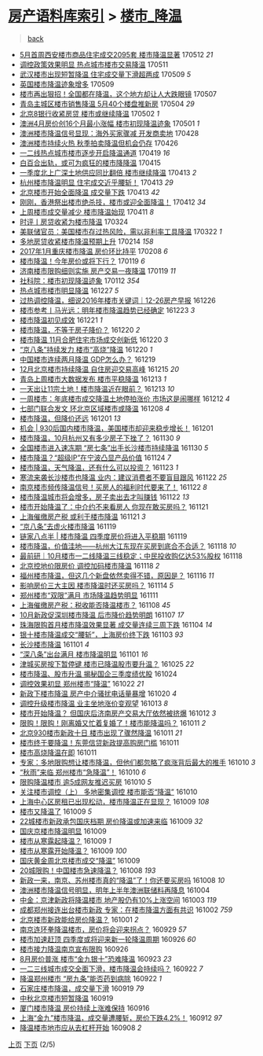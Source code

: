 [房产语料库索引](../../README.md)  > [楼市_降温](楼市_降温.md)
====
> [back](../README.md)

- [5月首周西安楼市商品住宅成交2095套 楼市降温显著](http://jkwz.applinzi.com/ittc/6966708155735098372.html#5%E6%9C%88%E9%A6%96%E5%91%A8%E8%A5%BF%E5%AE%89%E6%A5%BC%E5%B8%82%E5%95%86%E5%93%81%E4%BD%8F%E5%AE%85%E6%88%90%E4%BA%A42095%E5%A5%97+%E6%A5%BC%E5%B8%82%E9%99%8D%E6%B8%A9%E6%98%BE%E8%91%97) 170512 *21* 
- [调控政策效果明显 热点城市楼市交易降温](http://jkwz.applinzi.com/ittc/6966409982755996677.html#%E8%B0%83%E6%8E%A7%E6%94%BF%E7%AD%96%E6%95%88%E6%9E%9C%E6%98%8E%E6%98%BE+%E7%83%AD%E7%82%B9%E5%9F%8E%E5%B8%82%E6%A5%BC%E5%B8%82%E4%BA%A4%E6%98%93%E9%99%8D%E6%B8%A9) 170511  
- [武汉楼市出现短暂降温 住宅成交量下滑超两成](http://jkwz.applinzi.com/ittc/6965582103969268741.html#%E6%AD%A6%E6%B1%89%E6%A5%BC%E5%B8%82%E5%87%BA%E7%8E%B0%E7%9F%AD%E6%9A%82%E9%99%8D%E6%B8%A9+%E4%BD%8F%E5%AE%85%E6%88%90%E4%BA%A4%E9%87%8F%E4%B8%8B%E6%BB%91%E8%B6%85%E4%B8%A4%E6%88%90) 170509 *5* 
- [英国楼市降温迹象增多](http://jkwz.applinzi.com/ittc/6965579224982225925.html#%E8%8B%B1%E5%9B%BD%E6%A5%BC%E5%B8%82%E9%99%8D%E6%B8%A9%E8%BF%B9%E8%B1%A1%E5%A2%9E%E5%A4%9A) 170509  
- [楼市再出狠招！全国都在降温，这个地方却让人大跌眼镜](http://jkwz.applinzi.com/ittc/6964904346528515077.html#%E6%A5%BC%E5%B8%82%E5%86%8D%E5%87%BA%E7%8B%A0%E6%8B%9B%EF%BC%81%E5%85%A8%E5%9B%BD%E9%83%BD%E5%9C%A8%E9%99%8D%E6%B8%A9%EF%BC%8C%E8%BF%99%E4%B8%AA%E5%9C%B0%E6%96%B9%E5%8D%B4%E8%AE%A9%E4%BA%BA%E5%A4%A7%E8%B7%8C%E7%9C%BC%E9%95%9C) 170507  
- [青岛主城区楼市销售降温 5月40个楼盘推新房](http://jkwz.applinzi.com/ittc/6963803243284005893.html#%E9%9D%92%E5%B2%9B%E4%B8%BB%E5%9F%8E%E5%8C%BA%E6%A5%BC%E5%B8%82%E9%94%80%E5%94%AE%E9%99%8D%E6%B8%A9+5%E6%9C%8840%E4%B8%AA%E6%A5%BC%E7%9B%98%E6%8E%A8%E6%96%B0%E6%88%BF) 170504 *29* 
- [北京8银行收紧房贷 楼市或继续降温](http://jkwz.applinzi.com/ittc/6962863032580441093.html#%E5%8C%97%E4%BA%AC8%E9%93%B6%E8%A1%8C%E6%94%B6%E7%B4%A7%E6%88%BF%E8%B4%B7+%E6%A5%BC%E5%B8%82%E6%88%96%E7%BB%A7%E7%BB%AD%E9%99%8D%E6%B8%A9) 170502 *1* 
- [澳洲4月房价创16个月最小涨幅 楼市初现降温迹象](http://jkwz.applinzi.com/ittc/6962634960421782533.html#%E6%BE%B3%E6%B4%B24%E6%9C%88%E6%88%BF%E4%BB%B7%E5%88%9B16%E4%B8%AA%E6%9C%88%E6%9C%80%E5%B0%8F%E6%B6%A8%E5%B9%85+%E6%A5%BC%E5%B8%82%E5%88%9D%E7%8E%B0%E9%99%8D%E6%B8%A9%E8%BF%B9%E8%B1%A1) 170501 *1* 
- [澳洲楼市降温信号显现：海外买家骤减 开发商卖地](http://jkwz.applinzi.com/ittc/6961616421346870276.html#%E6%BE%B3%E6%B4%B2%E6%A5%BC%E5%B8%82%E9%99%8D%E6%B8%A9%E4%BF%A1%E5%8F%B7%E6%98%BE%E7%8E%B0%EF%BC%9A%E6%B5%B7%E5%A4%96%E4%B9%B0%E5%AE%B6%E9%AA%A4%E5%87%8F+%E5%BC%80%E5%8F%91%E5%95%86%E5%8D%96%E5%9C%B0) 170428  
- [澳洲楼市持续火热 秋季拍卖降温但机会仍存](http://jkwz.applinzi.com/ittc/6960778533105304580.html#%E6%BE%B3%E6%B4%B2%E6%A5%BC%E5%B8%82%E6%8C%81%E7%BB%AD%E7%81%AB%E7%83%AD+%E7%A7%8B%E5%AD%A3%E6%8B%8D%E5%8D%96%E9%99%8D%E6%B8%A9%E4%BD%86%E6%9C%BA%E4%BC%9A%E4%BB%8D%E5%AD%98) 170426  
- [一二线热点城市楼市逐步开启降温通道](http://jkwz.applinzi.com/ittc/6958072590097712133.html#%E4%B8%80%E4%BA%8C%E7%BA%BF%E7%83%AD%E7%82%B9%E5%9F%8E%E5%B8%82%E6%A5%BC%E5%B8%82%E9%80%90%E6%AD%A5%E5%BC%80%E5%90%AF%E9%99%8D%E6%B8%A9%E9%80%9A%E9%81%93) 170419 *16* 
- [白百合出轨，或可为疯狂的楼市降降温](http://jkwz.applinzi.com/ittc/6956699419767473157.html#%E7%99%BD%E7%99%BE%E5%90%88%E5%87%BA%E8%BD%A8%EF%BC%8C%E6%88%96%E5%8F%AF%E4%B8%BA%E7%96%AF%E7%8B%82%E7%9A%84%E6%A5%BC%E5%B8%82%E9%99%8D%E9%99%8D%E6%B8%A9) 170415  
- [一季度北上广深土地供应同比翻倍 楼市继续降温](http://jkwz.applinzi.com/ittc/6956013336490689540.html#%E4%B8%80%E5%AD%A3%E5%BA%A6%E5%8C%97%E4%B8%8A%E5%B9%BF%E6%B7%B1%E5%9C%9F%E5%9C%B0%E4%BE%9B%E5%BA%94%E5%90%8C%E6%AF%94%E7%BF%BB%E5%80%8D+%E6%A5%BC%E5%B8%82%E7%BB%A7%E7%BB%AD%E9%99%8D%E6%B8%A9) 170413 *2* 
- [杭州楼市降温明显 住宅成交近乎腰斩！](http://jkwz.applinzi.com/ittc/6955961027370943493.html#%E6%9D%AD%E5%B7%9E%E6%A5%BC%E5%B8%82%E9%99%8D%E6%B8%A9%E6%98%8E%E6%98%BE+%E4%BD%8F%E5%AE%85%E6%88%90%E4%BA%A4%E8%BF%91%E4%B9%8E%E8%85%B0%E6%96%A9%EF%BC%81) 170413 *29* 
- [北京楼市开始全面降温 成交量下跌](http://jkwz.applinzi.com/ittc/6955817621164393477.html#%E5%8C%97%E4%BA%AC%E6%A5%BC%E5%B8%82%E5%BC%80%E5%A7%8B%E5%85%A8%E9%9D%A2%E9%99%8D%E6%B8%A9+%E6%88%90%E4%BA%A4%E9%87%8F%E4%B8%8B%E8%B7%8C) 170413 *42* 
- [刚刚，香港祭出楼市绝杀技，楼市或迎全面降温！](http://jkwz.applinzi.com/ittc/6955626850893169669.html#%E5%88%9A%E5%88%9A%EF%BC%8C%E9%A6%99%E6%B8%AF%E7%A5%AD%E5%87%BA%E6%A5%BC%E5%B8%82%E7%BB%9D%E6%9D%80%E6%8A%80%EF%BC%8C%E6%A5%BC%E5%B8%82%E6%88%96%E8%BF%8E%E5%85%A8%E9%9D%A2%E9%99%8D%E6%B8%A9%EF%BC%81) 170412 *34* 
- [上周楼市成交量减少 楼市降温始现](http://jkwz.applinzi.com/ittc/6955214721929184260.html#%E4%B8%8A%E5%91%A8%E6%A5%BC%E5%B8%82%E6%88%90%E4%BA%A4%E9%87%8F%E5%87%8F%E5%B0%91+%E6%A5%BC%E5%B8%82%E9%99%8D%E6%B8%A9%E5%A7%8B%E7%8E%B0) 170411 *8* 
- [时评丨房贷收紧为楼市降温](http://jkwz.applinzi.com/ittc/6948590342352929796.html#%E6%97%B6%E8%AF%84%E4%B8%A8%E6%88%BF%E8%B4%B7%E6%94%B6%E7%B4%A7%E4%B8%BA%E6%A5%BC%E5%B8%82%E9%99%8D%E6%B8%A9) 170324  
- [美联储官员：美国楼市存过热风险，需以非利率工具降温](http://jkwz.applinzi.com/ittc/6947794800387556357.html#%E7%BE%8E%E8%81%94%E5%82%A8%E5%AE%98%E5%91%98%EF%BC%9A%E7%BE%8E%E5%9B%BD%E6%A5%BC%E5%B8%82%E5%AD%98%E8%BF%87%E7%83%AD%E9%A3%8E%E9%99%A9%EF%BC%8C%E9%9C%80%E4%BB%A5%E9%9D%9E%E5%88%A9%E7%8E%87%E5%B7%A5%E5%85%B7%E9%99%8D%E6%B8%A9) 170322 *1* 
- [多地房贷收紧楼市降温预期上升](http://jkwz.applinzi.com/ittc/6934305006038811652.html#%E5%A4%9A%E5%9C%B0%E6%88%BF%E8%B4%B7%E6%94%B6%E7%B4%A7%E6%A5%BC%E5%B8%82%E9%99%8D%E6%B8%A9%E9%A2%84%E6%9C%9F%E4%B8%8A%E5%8D%87) 170214 *158* 
- [2017年1月重庆楼市降温 房价环比持平](http://jkwz.applinzi.com/ittc/6932299932454355972.html#2017%E5%B9%B41%E6%9C%88%E9%87%8D%E5%BA%86%E6%A5%BC%E5%B8%82%E9%99%8D%E6%B8%A9+%E6%88%BF%E4%BB%B7%E7%8E%AF%E6%AF%94%E6%8C%81%E5%B9%B3) 170208 *6* 
- [楼市降温！今年房价或将下行？](http://jkwz.applinzi.com/ittc/6924949428275512324.html#%E6%A5%BC%E5%B8%82%E9%99%8D%E6%B8%A9%EF%BC%81%E4%BB%8A%E5%B9%B4%E6%88%BF%E4%BB%B7%E6%88%96%E5%B0%86%E4%B8%8B%E8%A1%8C%EF%BC%9F) 170119 *6* 
- [济南楼市限购细则实施 房产交易一夜降温](http://jkwz.applinzi.com/ittc/6924776903469958149.html#%E6%B5%8E%E5%8D%97%E6%A5%BC%E5%B8%82%E9%99%90%E8%B4%AD%E7%BB%86%E5%88%99%E5%AE%9E%E6%96%BD+%E6%88%BF%E4%BA%A7%E4%BA%A4%E6%98%93%E4%B8%80%E5%A4%9C%E9%99%8D%E6%B8%A9) 170119 *11* 
- [社科院：楼市初现降温迹象](http://jkwz.applinzi.com/ittc/6921909176342414341.html#%E7%A4%BE%E7%A7%91%E9%99%A2%EF%BC%9A%E6%A5%BC%E5%B8%82%E5%88%9D%E7%8E%B0%E9%99%8D%E6%B8%A9%E8%BF%B9%E8%B1%A1) 170112 *354* 
- [热点城市楼市明显降温](http://jkwz.applinzi.com/ittc/6916172618746299397.html#%E7%83%AD%E7%82%B9%E5%9F%8E%E5%B8%82%E6%A5%BC%E5%B8%82%E6%98%8E%E6%98%BE%E9%99%8D%E6%B8%A9) 161227 *5* 
- [过热调控降温，细说2016年楼市关键词｜12-26房产早报](http://jkwz.applinzi.com/ittc/6915881235598803973.html#%E8%BF%87%E7%83%AD%E8%B0%83%E6%8E%A7%E9%99%8D%E6%B8%A9%EF%BC%8C%E7%BB%86%E8%AF%B42016%E5%B9%B4%E6%A5%BC%E5%B8%82%E5%85%B3%E9%94%AE%E8%AF%8D%EF%BD%9C12-26%E6%88%BF%E4%BA%A7%E6%97%A9%E6%8A%A5) 161226  
- [楼市参考丨马光远：明年楼市降温趋势已经确定](http://jkwz.applinzi.com/ittc/6914779511987373060.html#%E6%A5%BC%E5%B8%82%E5%8F%82%E8%80%83%E4%B8%A8%E9%A9%AC%E5%85%89%E8%BF%9C%EF%BC%9A%E6%98%8E%E5%B9%B4%E6%A5%BC%E5%B8%82%E9%99%8D%E6%B8%A9%E8%B6%8B%E5%8A%BF%E5%B7%B2%E7%BB%8F%E7%A1%AE%E5%AE%9A) 161223 *3* 
- [楼市降温初见成效](http://jkwz.applinzi.com/ittc/6914095731966477316.html#%E6%A5%BC%E5%B8%82%E9%99%8D%E6%B8%A9%E5%88%9D%E8%A7%81%E6%88%90%E6%95%88) 161221 *1* 
- [楼市降温，不等于房子降价？](http://jkwz.applinzi.com/ittc/6913824967774176261.html#%E6%A5%BC%E5%B8%82%E9%99%8D%E6%B8%A9%EF%BC%8C%E4%B8%8D%E7%AD%89%E4%BA%8E%E6%88%BF%E5%AD%90%E9%99%8D%E4%BB%B7%EF%BC%9F) 161220 *2* 
- [楼市降温 11月合肥住宅市场成交创新低](http://jkwz.applinzi.com/ittc/6913652443107034117.html#%E6%A5%BC%E5%B8%82%E9%99%8D%E6%B8%A9+11%E6%9C%88%E5%90%88%E8%82%A5%E4%BD%8F%E5%AE%85%E5%B8%82%E5%9C%BA%E6%88%90%E4%BA%A4%E5%88%9B%E6%96%B0%E4%BD%8E) 161220 *3* 
- [“京八条”持续发力 楼市“高烧”降温](http://jkwz.applinzi.com/ittc/6913627858621957124.html#%E2%80%9C%E4%BA%AC%E5%85%AB%E6%9D%A1%E2%80%9D%E6%8C%81%E7%BB%AD%E5%8F%91%E5%8A%9B+%E6%A5%BC%E5%B8%82%E2%80%9C%E9%AB%98%E7%83%A7%E2%80%9D%E9%99%8D%E6%B8%A9) 161220 *1* 
- [中国楼市连续两月降温 GDP怎么办？](http://jkwz.applinzi.com/ittc/6913380148144768004.html#%E4%B8%AD%E5%9B%BD%E6%A5%BC%E5%B8%82%E8%BF%9E%E7%BB%AD%E4%B8%A4%E6%9C%88%E9%99%8D%E6%B8%A9+GDP%E6%80%8E%E4%B9%88%E5%8A%9E%EF%BC%9F) 161219  
- [12月北京楼市持续降温 自住房迎交易高峰](http://jkwz.applinzi.com/ittc/6911772412449653765.html#12%E6%9C%88%E5%8C%97%E4%BA%AC%E6%A5%BC%E5%B8%82%E6%8C%81%E7%BB%AD%E9%99%8D%E6%B8%A9+%E8%87%AA%E4%BD%8F%E6%88%BF%E8%BF%8E%E4%BA%A4%E6%98%93%E9%AB%98%E5%B3%B0) 161215 *20* 
- [青岛上周楼市大数据发布 楼市平稳降温](http://jkwz.applinzi.com/ittc/6911185199403893764.html#%E9%9D%92%E5%B2%9B%E4%B8%8A%E5%91%A8%E6%A5%BC%E5%B8%82%E5%A4%A7%E6%95%B0%E6%8D%AE%E5%8F%91%E5%B8%83+%E6%A5%BC%E5%B8%82%E5%B9%B3%E7%A8%B3%E9%99%8D%E6%B8%A9) 161213 *1* 
- [一天出让11宗土地！楼市降温近在眼前？](http://jkwz.applinzi.com/ittc/6911067126625731588.html#%E4%B8%80%E5%A4%A9%E5%87%BA%E8%AE%A911%E5%AE%97%E5%9C%9F%E5%9C%B0%EF%BC%81%E6%A5%BC%E5%B8%82%E9%99%8D%E6%B8%A9%E8%BF%91%E5%9C%A8%E7%9C%BC%E5%89%8D%EF%BC%9F) 161213 *10* 
- [一周楼市：年底楼市成交降温土地停拍涨价 市场这是闹哪样](http://jkwz.applinzi.com/ittc/6910796382536729604.html#%E4%B8%80%E5%91%A8%E6%A5%BC%E5%B8%82%EF%BC%9A%E5%B9%B4%E5%BA%95%E6%A5%BC%E5%B8%82%E6%88%90%E4%BA%A4%E9%99%8D%E6%B8%A9%E5%9C%9F%E5%9C%B0%E5%81%9C%E6%8B%8D%E6%B6%A8%E4%BB%B7+%E5%B8%82%E5%9C%BA%E8%BF%99%E6%98%AF%E9%97%B9%E5%93%AA%E6%A0%B7) 161212 *4* 
- [七部门联合发文 环北京区域楼市或降温](http://jkwz.applinzi.com/ittc/6909315145955574789.html#%E4%B8%83%E9%83%A8%E9%97%A8%E8%81%94%E5%90%88%E5%8F%91%E6%96%87+%E7%8E%AF%E5%8C%97%E4%BA%AC%E5%8C%BA%E5%9F%9F%E6%A5%BC%E5%B8%82%E6%88%96%E9%99%8D%E6%B8%A9) 161208 *4* 
- [楼市降温，但降价还远](http://jkwz.applinzi.com/ittc/6906761696042812420.html#%E6%A5%BC%E5%B8%82%E9%99%8D%E6%B8%A9%EF%BC%8C%E4%BD%86%E9%99%8D%E4%BB%B7%E8%BF%98%E8%BF%9C) 161201 *13* 
- [机会 | 930后国内楼市降温，美国楼市却迎来稳步增长！](http://jkwz.applinzi.com/ittc/6906719248507732996.html#%E6%9C%BA%E4%BC%9A+%7C+930%E5%90%8E%E5%9B%BD%E5%86%85%E6%A5%BC%E5%B8%82%E9%99%8D%E6%B8%A9%EF%BC%8C%E7%BE%8E%E5%9B%BD%E6%A5%BC%E5%B8%82%E5%8D%B4%E8%BF%8E%E6%9D%A5%E7%A8%B3%E6%AD%A5%E5%A2%9E%E9%95%BF%EF%BC%81) 161201  
- [楼市降温，10月杭州又有多少房子下挫了？](http://jkwz.applinzi.com/ittc/6906360715505304581.html#%E6%A5%BC%E5%B8%82%E9%99%8D%E6%B8%A9%EF%BC%8C10%E6%9C%88%E6%9D%AD%E5%B7%9E%E5%8F%88%E6%9C%89%E5%A4%9A%E5%B0%91%E6%88%BF%E5%AD%90%E4%B8%8B%E6%8C%AB%E4%BA%86%EF%BC%9F) 161130 *9* 
- [全国楼市进入速冻期 “房七条”出手长沙楼市持续降温](http://jkwz.applinzi.com/ittc/6906199960139072517.html#%E5%85%A8%E5%9B%BD%E6%A5%BC%E5%B8%82%E8%BF%9B%E5%85%A5%E9%80%9F%E5%86%BB%E6%9C%9F+%E2%80%9C%E6%88%BF%E4%B8%83%E6%9D%A1%E2%80%9D%E5%87%BA%E6%89%8B%E9%95%BF%E6%B2%99%E6%A5%BC%E5%B8%82%E6%8C%81%E7%BB%AD%E9%99%8D%E6%B8%A9) 161130 *5* 
- [楼市降温？“超级IP”在宁波凸显产品价值](http://jkwz.applinzi.com/ittc/6904084531551683589.html#%E6%A5%BC%E5%B8%82%E9%99%8D%E6%B8%A9%EF%BC%9F%E2%80%9C%E8%B6%85%E7%BA%A7IP%E2%80%9D%E5%9C%A8%E5%AE%81%E6%B3%A2%E5%87%B8%E6%98%BE%E4%BA%A7%E5%93%81%E4%BB%B7%E5%80%BC) 161124 *7* 
- [楼市降温，天气降温，还有什么可以投资？](http://jkwz.applinzi.com/ittc/6903726487869326340.html#%E6%A5%BC%E5%B8%82%E9%99%8D%E6%B8%A9%EF%BC%8C%E5%A4%A9%E6%B0%94%E9%99%8D%E6%B8%A9%EF%BC%8C%E8%BF%98%E6%9C%89%E4%BB%80%E4%B9%88%E5%8F%AF%E4%BB%A5%E6%8A%95%E8%B5%84%EF%BC%9F) 161123 *1* 
- [寒流来袭长沙楼市也降温 业内：建议消费者不要盲目跟风](http://jkwz.applinzi.com/ittc/6903264263157580805.html#%E5%AF%92%E6%B5%81%E6%9D%A5%E8%A2%AD%E9%95%BF%E6%B2%99%E6%A5%BC%E5%B8%82%E4%B9%9F%E9%99%8D%E6%B8%A9+%E4%B8%9A%E5%86%85%EF%BC%9A%E5%BB%BA%E8%AE%AE%E6%B6%88%E8%B4%B9%E8%80%85%E4%B8%8D%E8%A6%81%E7%9B%B2%E7%9B%AE%E8%B7%9F%E9%A3%8E) 161122 *25* 
- [南京楼市频传降温信号！买房人的福利时代要来了！](http://jkwz.applinzi.com/ittc/6903246871325049861.html#%E5%8D%97%E4%BA%AC%E6%A5%BC%E5%B8%82%E9%A2%91%E4%BC%A0%E9%99%8D%E6%B8%A9%E4%BF%A1%E5%8F%B7%EF%BC%81%E4%B9%B0%E6%88%BF%E4%BA%BA%E7%9A%84%E7%A6%8F%E5%88%A9%E6%97%B6%E4%BB%A3%E8%A6%81%E6%9D%A5%E4%BA%86%EF%BC%81) 161122 *8* 
- [楼市降温城市将会增多，房子卖出去才叫赚钱](http://jkwz.applinzi.com/ittc/6903077555082363908.html#%E6%A5%BC%E5%B8%82%E9%99%8D%E6%B8%A9%E5%9F%8E%E5%B8%82%E5%B0%86%E4%BC%9A%E5%A2%9E%E5%A4%9A%EF%BC%8C%E6%88%BF%E5%AD%90%E5%8D%96%E5%87%BA%E5%8E%BB%E6%89%8D%E5%8F%AB%E8%B5%9A%E9%92%B1) 161122 *13* 
- [楼市开始降温了：中介约不来看房人 你现在敢买房吗？](http://jkwz.applinzi.com/ittc/6903010753681818628.html#%E6%A5%BC%E5%B8%82%E5%BC%80%E5%A7%8B%E9%99%8D%E6%B8%A9%E4%BA%86%EF%BC%9A%E4%B8%AD%E4%BB%8B%E7%BA%A6%E4%B8%8D%E6%9D%A5%E7%9C%8B%E6%88%BF%E4%BA%BA+%E4%BD%A0%E7%8E%B0%E5%9C%A8%E6%95%A2%E4%B9%B0%E6%88%BF%E5%90%97%EF%BC%9F) 161121  
- [上海催缴房产税 或利于楼市降温](http://jkwz.applinzi.com/ittc/6902893416563622916.html#%E4%B8%8A%E6%B5%B7%E5%82%AC%E7%BC%B4%E6%88%BF%E4%BA%A7%E7%A8%8E+%E6%88%96%E5%88%A9%E4%BA%8E%E6%A5%BC%E5%B8%82%E9%99%8D%E6%B8%A9) 161121 *3* 
- [“京八条”去虚火楼市降温](http://jkwz.applinzi.com/ittc/6902156503879779332.html#%E2%80%9C%E4%BA%AC%E5%85%AB%E6%9D%A1%E2%80%9D%E5%8E%BB%E8%99%9A%E7%81%AB%E6%A5%BC%E5%B8%82%E9%99%8D%E6%B8%A9) 161119  
- [链家八点半 | 楼市降温 四季度房价将进入平稳期](http://jkwz.applinzi.com/ittc/6902148165251105797.html#%E9%93%BE%E5%AE%B6%E5%85%AB%E7%82%B9%E5%8D%8A+%7C+%E6%A5%BC%E5%B8%82%E9%99%8D%E6%B8%A9+%E5%9B%9B%E5%AD%A3%E5%BA%A6%E6%88%BF%E4%BB%B7%E5%B0%86%E8%BF%9B%E5%85%A5%E5%B9%B3%E7%A8%B3%E6%9C%9F) 161119  
- [楼市降温，价值洼地——杭州大江东现在买房到底合不合适？](http://jkwz.applinzi.com/ittc/6901911368222901253.html#%E6%A5%BC%E5%B8%82%E9%99%8D%E6%B8%A9%EF%BC%8C%E4%BB%B7%E5%80%BC%E6%B4%BC%E5%9C%B0%E2%80%94%E2%80%94%E6%9D%AD%E5%B7%9E%E5%A4%A7%E6%B1%9F%E4%B8%9C%E7%8E%B0%E5%9C%A8%E4%B9%B0%E6%88%BF%E5%88%B0%E5%BA%95%E5%90%88%E4%B8%8D%E5%90%88%E9%80%82%EF%BC%9F) 161118 *10* 
- [最前研｜10月楼市一二线降温三线稳定；中民投收购亿达53%股权](http://jkwz.applinzi.com/ittc/6901896146745558021.html#%E6%9C%80%E5%89%8D%E7%A0%94%EF%BD%9C10%E6%9C%88%E6%A5%BC%E5%B8%82%E4%B8%80%E4%BA%8C%E7%BA%BF%E9%99%8D%E6%B8%A9%E4%B8%89%E7%BA%BF%E7%A8%B3%E5%AE%9A%EF%BC%9B%E4%B8%AD%E6%B0%91%E6%8A%95%E6%94%B6%E8%B4%AD%E4%BA%BF%E8%BE%BE53%25%E8%82%A1%E6%9D%83) 161118  
- [北京控地价限房价 调控加码楼市降温](http://jkwz.applinzi.com/ittc/6901766479669625861.html#%E5%8C%97%E4%BA%AC%E6%8E%A7%E5%9C%B0%E4%BB%B7%E9%99%90%E6%88%BF%E4%BB%B7+%E8%B0%83%E6%8E%A7%E5%8A%A0%E7%A0%81%E6%A5%BC%E5%B8%82%E9%99%8D%E6%B8%A9) 161118 *2* 
- [福州楼市降温，但这几个新盘依然卖得不错，原因是？](http://jkwz.applinzi.com/ittc/6901202047239455749.html#%E7%A6%8F%E5%B7%9E%E6%A5%BC%E5%B8%82%E9%99%8D%E6%B8%A9%EF%BC%8C%E4%BD%86%E8%BF%99%E5%87%A0%E4%B8%AA%E6%96%B0%E7%9B%98%E4%BE%9D%E7%84%B6%E5%8D%96%E5%BE%97%E4%B8%8D%E9%94%99%EF%BC%8C%E5%8E%9F%E5%9B%A0%E6%98%AF%EF%BC%9F) 161116 *11* 
- [影响房价三大主因  楼市降温时还买房吗？](http://jkwz.applinzi.com/ittc/6900399274595976196.html#%E5%BD%B1%E5%93%8D%E6%88%BF%E4%BB%B7%E4%B8%89%E5%A4%A7%E4%B8%BB%E5%9B%A0++%E6%A5%BC%E5%B8%82%E9%99%8D%E6%B8%A9%E6%97%B6%E8%BF%98%E4%B9%B0%E6%88%BF%E5%90%97%EF%BC%9F) 161114 *5* 
- [郑州楼市“双限”满月 市场降温趋势明显](http://jkwz.applinzi.com/ittc/6899232642016232452.html#%E9%83%91%E5%B7%9E%E6%A5%BC%E5%B8%82%E2%80%9C%E5%8F%8C%E9%99%90%E2%80%9D%E6%BB%A1%E6%9C%88+%E5%B8%82%E5%9C%BA%E9%99%8D%E6%B8%A9%E8%B6%8B%E5%8A%BF%E6%98%8E%E6%98%BE) 161111  
- [上海催缴房产税：税收能否降温楼市？](http://jkwz.applinzi.com/ittc/6898148207590114308.html#%E4%B8%8A%E6%B5%B7%E5%82%AC%E7%BC%B4%E6%88%BF%E4%BA%A7%E7%A8%8E%EF%BC%9A%E7%A8%8E%E6%94%B6%E8%83%BD%E5%90%A6%E9%99%8D%E6%B8%A9%E6%A5%BC%E5%B8%82%EF%BC%9F) 161108 *45* 
- [10月新政促深圳楼市降温 后市降价趋势明朗](http://jkwz.applinzi.com/ittc/6897730754431157252.html#10%E6%9C%88%E6%96%B0%E6%94%BF%E4%BF%83%E6%B7%B1%E5%9C%B3%E6%A5%BC%E5%B8%82%E9%99%8D%E6%B8%A9+%E5%90%8E%E5%B8%82%E9%99%8D%E4%BB%B7%E8%B6%8B%E5%8A%BF%E6%98%8E%E6%9C%97) 161107 *17* 
- [珠海限购首月楼市降温效果显著 成交量连续三周下跌](http://jkwz.applinzi.com/ittc/6896651584653493253.html#%E7%8F%A0%E6%B5%B7%E9%99%90%E8%B4%AD%E9%A6%96%E6%9C%88%E6%A5%BC%E5%B8%82%E9%99%8D%E6%B8%A9%E6%95%88%E6%9E%9C%E6%98%BE%E8%91%97+%E6%88%90%E4%BA%A4%E9%87%8F%E8%BF%9E%E7%BB%AD%E4%B8%89%E5%91%A8%E4%B8%8B%E8%B7%8C) 161104 *14* 
- [银十楼市降温成交“腰斩”，上海房价终下跌](http://jkwz.applinzi.com/ittc/6896291385598018565.html#%E9%93%B6%E5%8D%81%E6%A5%BC%E5%B8%82%E9%99%8D%E6%B8%A9%E6%88%90%E4%BA%A4%E2%80%9C%E8%85%B0%E6%96%A9%E2%80%9D%EF%BC%8C%E4%B8%8A%E6%B5%B7%E6%88%BF%E4%BB%B7%E7%BB%88%E4%B8%8B%E8%B7%8C) 161103 *93* 
- [长沙楼市降温](http://jkwz.applinzi.com/ittc/6895419605249426436.html#%E9%95%BF%E6%B2%99%E6%A5%BC%E5%B8%82%E9%99%8D%E6%B8%A9) 161101 *4* 
- [“深八条”出台满月 楼市降温明显](http://jkwz.applinzi.com/ittc/6895417486219936772.html#%E2%80%9C%E6%B7%B1%E5%85%AB%E6%9D%A1%E2%80%9D%E5%87%BA%E5%8F%B0%E6%BB%A1%E6%9C%88+%E6%A5%BC%E5%B8%82%E9%99%8D%E6%B8%A9%E6%98%8E%E6%98%BE) 161101 *16* 
- [津城买房按下暂停键 楼市已降温股市要升温？](http://jkwz.applinzi.com/ittc/6892890371654157317.html#%E6%B4%A5%E5%9F%8E%E4%B9%B0%E6%88%BF%E6%8C%89%E4%B8%8B%E6%9A%82%E5%81%9C%E9%94%AE+%E6%A5%BC%E5%B8%82%E5%B7%B2%E9%99%8D%E6%B8%A9%E8%82%A1%E5%B8%82%E8%A6%81%E5%8D%87%E6%B8%A9%EF%BC%9F) 161025 *22* 
- [楼市降温、股市升温 揭秘国企三季度绩优股](http://jkwz.applinzi.com/ittc/6892638955308057605.html#%E6%A5%BC%E5%B8%82%E9%99%8D%E6%B8%A9%E3%80%81%E8%82%A1%E5%B8%82%E5%8D%87%E6%B8%A9+%E6%8F%AD%E7%A7%98%E5%9B%BD%E4%BC%81%E4%B8%89%E5%AD%A3%E5%BA%A6%E7%BB%A9%E4%BC%98%E8%82%A1) 161024  
- [调控效果初显 郑州楼市“降温”](http://jkwz.applinzi.com/ittc/6891823893450327044.html#%E8%B0%83%E6%8E%A7%E6%95%88%E6%9E%9C%E5%88%9D%E6%98%BE+%E9%83%91%E5%B7%9E%E6%A5%BC%E5%B8%82%E2%80%9C%E9%99%8D%E6%B8%A9%E2%80%9D) 161022 *21* 
- [新政下楼市降温 房产中介骚扰电话量暴增](http://jkwz.applinzi.com/ittc/6891061853756589061.html#%E6%96%B0%E6%94%BF%E4%B8%8B%E6%A5%BC%E5%B8%82%E9%99%8D%E6%B8%A9+%E6%88%BF%E4%BA%A7%E4%B8%AD%E4%BB%8B%E9%AA%9A%E6%89%B0%E7%94%B5%E8%AF%9D%E9%87%8F%E6%9A%B4%E5%A2%9E) 161020 *4* 
- [调控升级楼市降温 业主坐地涨价变观望](http://jkwz.applinzi.com/ittc/6888352350846059525.html#%E8%B0%83%E6%8E%A7%E5%8D%87%E7%BA%A7%E6%A5%BC%E5%B8%82%E9%99%8D%E6%B8%A9+%E4%B8%9A%E4%B8%BB%E5%9D%90%E5%9C%B0%E6%B6%A8%E4%BB%B7%E5%8F%98%E8%A7%82%E6%9C%9B) 161013 *8* 
- [楼市开始降温？ 但国庆后济南房产交易大厅依然被挤爆](http://jkwz.applinzi.com/ittc/6888037808798696452.html#%E6%A5%BC%E5%B8%82%E5%BC%80%E5%A7%8B%E9%99%8D%E6%B8%A9%EF%BC%9F+%E4%BD%86%E5%9B%BD%E5%BA%86%E5%90%8E%E6%B5%8E%E5%8D%97%E6%88%BF%E4%BA%A7%E4%BA%A4%E6%98%93%E5%A4%A7%E5%8E%85%E4%BE%9D%E7%84%B6%E8%A2%AB%E6%8C%A4%E7%88%86) 161012 *3* 
- [限购！限购！刚离婚又忙着复婚了！楼市能降温吗？](http://jkwz.applinzi.com/ittc/6887773651985761285.html#%E9%99%90%E8%B4%AD%EF%BC%81%E9%99%90%E8%B4%AD%EF%BC%81%E5%88%9A%E7%A6%BB%E5%A9%9A%E5%8F%88%E5%BF%99%E7%9D%80%E5%A4%8D%E5%A9%9A%E4%BA%86%EF%BC%81%E6%A5%BC%E5%B8%82%E8%83%BD%E9%99%8D%E6%B8%A9%E5%90%97%EF%BC%9F) 161011 *2* 
- [北京930楼市新政十日 楼市出现了骤然降温](http://jkwz.applinzi.com/ittc/6887688783578792964.html#%E5%8C%97%E4%BA%AC930%E6%A5%BC%E5%B8%82%E6%96%B0%E6%94%BF%E5%8D%81%E6%97%A5+%E6%A5%BC%E5%B8%82%E5%87%BA%E7%8E%B0%E4%BA%86%E9%AA%A4%E7%84%B6%E9%99%8D%E6%B8%A9) 161011 *21* 
- [楼市终于要降温！东莞信贷新政提高购房门槛](http://jkwz.applinzi.com/ittc/6887405374818223109.html#%E6%A5%BC%E5%B8%82%E7%BB%88%E4%BA%8E%E8%A6%81%E9%99%8D%E6%B8%A9%EF%BC%81%E4%B8%9C%E8%8E%9E%E4%BF%A1%E8%B4%B7%E6%96%B0%E6%94%BF%E6%8F%90%E9%AB%98%E8%B4%AD%E6%88%BF%E9%97%A8%E6%A7%9B) 161011  
- [楼市高烧降温在即](http://jkwz.applinzi.com/ittc/6887641271044146180.html#%E6%A5%BC%E5%B8%82%E9%AB%98%E7%83%A7%E9%99%8D%E6%B8%A9%E5%9C%A8%E5%8D%B3) 161011  
- [专家：多地限购想让楼市降温，但他们都忽略了疯涨背后最大的推手](http://jkwz.applinzi.com/ittc/6887432563236275204.html#%E4%B8%93%E5%AE%B6%EF%BC%9A%E5%A4%9A%E5%9C%B0%E9%99%90%E8%B4%AD%E6%83%B3%E8%AE%A9%E6%A5%BC%E5%B8%82%E9%99%8D%E6%B8%A9%EF%BC%8C%E4%BD%86%E4%BB%96%E4%BB%AC%E9%83%BD%E5%BF%BD%E7%95%A5%E4%BA%86%E7%96%AF%E6%B6%A8%E8%83%8C%E5%90%8E%E6%9C%80%E5%A4%A7%E7%9A%84%E6%8E%A8%E6%89%8B) 161010 *3* 
- [“秋雨”来临 郑州楼市“急降温”！](http://jkwz.applinzi.com/ittc/6887428664995611653.html#%E2%80%9C%E7%A7%8B%E9%9B%A8%E2%80%9D%E6%9D%A5%E4%B8%B4+%E9%83%91%E5%B7%9E%E6%A5%BC%E5%B8%82%E2%80%9C%E6%80%A5%E9%99%8D%E6%B8%A9%E2%80%9D%EF%BC%81) 161010 *6* 
- [限购降温楼市 逾5成网友推迟买房](http://jkwz.applinzi.com/ittc/6887373446605964292.html#%E9%99%90%E8%B4%AD%E9%99%8D%E6%B8%A9%E6%A5%BC%E5%B8%82+%E9%80%BE5%E6%88%90%E7%BD%91%E5%8F%8B%E6%8E%A8%E8%BF%9F%E4%B9%B0%E6%88%BF) 161010 *5* 
- [关注楼市调控（上） 多地密集调控 楼市能否“降温”](http://jkwz.applinzi.com/ittc/6887277251262940165.html#%E5%85%B3%E6%B3%A8%E6%A5%BC%E5%B8%82%E8%B0%83%E6%8E%A7%EF%BC%88%E4%B8%8A%EF%BC%89+%E5%A4%9A%E5%9C%B0%E5%AF%86%E9%9B%86%E8%B0%83%E6%8E%A7+%E6%A5%BC%E5%B8%82%E8%83%BD%E5%90%A6%E2%80%9C%E9%99%8D%E6%B8%A9%E2%80%9D) 161010  
- [上海中心区房租已出现松动，楼市降温正在显现？](http://jkwz.applinzi.com/ittc/6887121931987321860.html#%E4%B8%8A%E6%B5%B7%E4%B8%AD%E5%BF%83%E5%8C%BA%E6%88%BF%E7%A7%9F%E5%B7%B2%E5%87%BA%E7%8E%B0%E6%9D%BE%E5%8A%A8%EF%BC%8C%E6%A5%BC%E5%B8%82%E9%99%8D%E6%B8%A9%E6%AD%A3%E5%9C%A8%E6%98%BE%E7%8E%B0%EF%BC%9F) 161009 *108* 
- [楼市又降温了](http://jkwz.applinzi.com/ittc/6887085443253797892.html#%E6%A5%BC%E5%B8%82%E5%8F%88%E9%99%8D%E6%B8%A9%E4%BA%86) 161009 *5* 
- [22城楼市新政承包国庆档期 房价降温或加速来临](http://jkwz.applinzi.com/ittc/6887082321118757893.html#22%E5%9F%8E%E6%A5%BC%E5%B8%82%E6%96%B0%E6%94%BF%E6%89%BF%E5%8C%85%E5%9B%BD%E5%BA%86%E6%A1%A3%E6%9C%9F+%E6%88%BF%E4%BB%B7%E9%99%8D%E6%B8%A9%E6%88%96%E5%8A%A0%E9%80%9F%E6%9D%A5%E4%B8%B4) 161009 *32* 
- [国庆京楼市降温明显](http://jkwz.applinzi.com/ittc/6886949035780342788.html#%E5%9B%BD%E5%BA%86%E4%BA%AC%E6%A5%BC%E5%B8%82%E9%99%8D%E6%B8%A9%E6%98%8E%E6%98%BE) 161009  
- [楼市从寒露起降温？](http://jkwz.applinzi.com/ittc/6886924593784161284.html#%E6%A5%BC%E5%B8%82%E4%BB%8E%E5%AF%92%E9%9C%B2%E8%B5%B7%E9%99%8D%E6%B8%A9%EF%BC%9F) 161009 *1* 
- [楼市从寒露开始降温？](http://jkwz.applinzi.com/ittc/6886921559544955908.html#%E6%A5%BC%E5%B8%82%E4%BB%8E%E5%AF%92%E9%9C%B2%E5%BC%80%E5%A7%8B%E9%99%8D%E6%B8%A9%EF%BC%9F) 161009 *100* 
- [国庆黄金周北京楼市成交“降温”](http://jkwz.applinzi.com/ittc/6886814704806134788.html#%E5%9B%BD%E5%BA%86%E9%BB%84%E9%87%91%E5%91%A8%E5%8C%97%E4%BA%AC%E6%A5%BC%E5%B8%82%E6%88%90%E4%BA%A4%E2%80%9C%E9%99%8D%E6%B8%A9%E2%80%9D) 161009  
- [20城限购！中国楼市急速降温？](http://jkwz.applinzi.com/ittc/6886728951052895237.html#20%E5%9F%8E%E9%99%90%E8%B4%AD%EF%BC%81%E4%B8%AD%E5%9B%BD%E6%A5%BC%E5%B8%82%E6%80%A5%E9%80%9F%E9%99%8D%E6%B8%A9%EF%BC%9F) 161008 *193* 
- [新政一来，南京、苏州楼市真的“降温”了！你还要买房吗](http://jkwz.applinzi.com/ittc/6886520419992994820.html#%E6%96%B0%E6%94%BF%E4%B8%80%E6%9D%A5%EF%BC%8C%E5%8D%97%E4%BA%AC%E3%80%81%E8%8B%8F%E5%B7%9E%E6%A5%BC%E5%B8%82%E7%9C%9F%E7%9A%84%E2%80%9C%E9%99%8D%E6%B8%A9%E2%80%9D%E4%BA%86%EF%BC%81%E4%BD%A0%E8%BF%98%E8%A6%81%E4%B9%B0%E6%88%BF%E5%90%97) 161008 *10* 
- [澳洲楼市降温信号明显，明年上半年澳洲联储料再降息](http://jkwz.applinzi.com/ittc/6885101875245876229.html#%E6%BE%B3%E6%B4%B2%E6%A5%BC%E5%B8%82%E9%99%8D%E6%B8%A9%E4%BF%A1%E5%8F%B7%E6%98%8E%E6%98%BE%EF%BC%8C%E6%98%8E%E5%B9%B4%E4%B8%8A%E5%8D%8A%E5%B9%B4%E6%BE%B3%E6%B4%B2%E8%81%94%E5%82%A8%E6%96%99%E5%86%8D%E9%99%8D%E6%81%AF) 161004  
- [中金：京津新政将降温楼市 地产股仍有10%上涨空间](http://jkwz.applinzi.com/ittc/6884773307894727684.html#%E4%B8%AD%E9%87%91%EF%BC%9A%E4%BA%AC%E6%B4%A5%E6%96%B0%E6%94%BF%E5%B0%86%E9%99%8D%E6%B8%A9%E6%A5%BC%E5%B8%82+%E5%9C%B0%E4%BA%A7%E8%82%A1%E4%BB%8D%E6%9C%8910%25%E4%B8%8A%E6%B6%A8%E7%A9%BA%E9%97%B4) 161003 *119* 
- [成都郑州接连出台楼市新政 专家：在楼市降温方面有共识](http://jkwz.applinzi.com/ittc/6884234675878364164.html#%E6%88%90%E9%83%BD%E9%83%91%E5%B7%9E%E6%8E%A5%E8%BF%9E%E5%87%BA%E5%8F%B0%E6%A5%BC%E5%B8%82%E6%96%B0%E6%94%BF+%E4%B8%93%E5%AE%B6%EF%BC%9A%E5%9C%A8%E6%A5%BC%E5%B8%82%E9%99%8D%E6%B8%A9%E6%96%B9%E9%9D%A2%E6%9C%89%E5%85%B1%E8%AF%86) 161002 *759* 
- [北京楼市新政能给房价降温？](http://jkwz.applinzi.com/ittc/6883974693689754628.html#%E5%8C%97%E4%BA%AC%E6%A5%BC%E5%B8%82%E6%96%B0%E6%94%BF%E8%83%BD%E7%BB%99%E6%88%BF%E4%BB%B7%E9%99%8D%E6%B8%A9%EF%BC%9F) 161001 *2* 
- [南京连环拳降温楼市，房价将会迎来拐点？](http://jkwz.applinzi.com/ittc/6883235255250584581.html#%E5%8D%97%E4%BA%AC%E8%BF%9E%E7%8E%AF%E6%8B%B3%E9%99%8D%E6%B8%A9%E6%A5%BC%E5%B8%82%EF%BC%8C%E6%88%BF%E4%BB%B7%E5%B0%86%E4%BC%9A%E8%BF%8E%E6%9D%A5%E6%8B%90%E7%82%B9%EF%BC%9F) 160929 *57* 
- [楼市加速赶顶 四季度或将迎来新一轮降温周期](http://jkwz.applinzi.com/ittc/6882132844800902148.html#%E6%A5%BC%E5%B8%82%E5%8A%A0%E9%80%9F%E8%B5%B6%E9%A1%B6+%E5%9B%9B%E5%AD%A3%E5%BA%A6%E6%88%96%E5%B0%86%E8%BF%8E%E6%9D%A5%E6%96%B0%E4%B8%80%E8%BD%AE%E9%99%8D%E6%B8%A9%E5%91%A8%E6%9C%9F) 160926 *60* 
- [楼市接力降温南京宣布限购](http://jkwz.applinzi.com/ittc/6881973953857324036.html#%E6%A5%BC%E5%B8%82%E6%8E%A5%E5%8A%9B%E9%99%8D%E6%B8%A9%E5%8D%97%E4%BA%AC%E5%AE%A3%E5%B8%83%E9%99%90%E8%B4%AD) 160926  
- [8月房价普涨 楼市“金九银十”恐难降温](http://jkwz.applinzi.com/ittc/6881011151051162628.html#8%E6%9C%88%E6%88%BF%E4%BB%B7%E6%99%AE%E6%B6%A8+%E6%A5%BC%E5%B8%82%E2%80%9C%E9%87%91%E4%B9%9D%E9%93%B6%E5%8D%81%E2%80%9D%E6%81%90%E9%9A%BE%E9%99%8D%E6%B8%A9) 160923 *23* 
- [一二三线城市成交全面下滑，楼市降温会持续吗？](http://jkwz.applinzi.com/ittc/6880679852134368260.html#%E4%B8%80%E4%BA%8C%E4%B8%89%E7%BA%BF%E5%9F%8E%E5%B8%82%E6%88%90%E4%BA%A4%E5%85%A8%E9%9D%A2%E4%B8%8B%E6%BB%91%EF%BC%8C%E6%A5%BC%E5%B8%82%E9%99%8D%E6%B8%A9%E4%BC%9A%E6%8C%81%E7%BB%AD%E5%90%97%EF%BC%9F) 160922 *7* 
- [降温郑州楼市 “房九条”能否药到病除](http://jkwz.applinzi.com/ittc/6880607850002383877.html#%E9%99%8D%E6%B8%A9%E9%83%91%E5%B7%9E%E6%A5%BC%E5%B8%82+%E2%80%9C%E6%88%BF%E4%B9%9D%E6%9D%A1%E2%80%9D%E8%83%BD%E5%90%A6%E8%8D%AF%E5%88%B0%E7%97%85%E9%99%A4) 160922 *1* 
- [石家庄楼市降温，成交量下滑](http://jkwz.applinzi.com/ittc/6879677423183987717.html#%E7%9F%B3%E5%AE%B6%E5%BA%84%E6%A5%BC%E5%B8%82%E9%99%8D%E6%B8%A9%EF%BC%8C%E6%88%90%E4%BA%A4%E9%87%8F%E4%B8%8B%E6%BB%91) 160919 *79* 
- [中秋北京楼市短暂降温](http://jkwz.applinzi.com/ittc/6879469664719078405.html#%E4%B8%AD%E7%A7%8B%E5%8C%97%E4%BA%AC%E6%A5%BC%E5%B8%82%E7%9F%AD%E6%9A%82%E9%99%8D%E6%B8%A9) 160919  
- [厦门楼市降温 房价持续上涨难保持](http://jkwz.applinzi.com/ittc/6878509462825993221.html#%E5%8E%A6%E9%97%A8%E6%A5%BC%E5%B8%82%E9%99%8D%E6%B8%A9+%E6%88%BF%E4%BB%B7%E6%8C%81%E7%BB%AD%E4%B8%8A%E6%B6%A8%E9%9A%BE%E4%BF%9D%E6%8C%81) 160916  
- [上海“金九”楼市降温，成交量遭腰斩，房价下跌4.2%！](http://jkwz.applinzi.com/ittc/6877004978044011524.html#%E4%B8%8A%E6%B5%B7%E2%80%9C%E9%87%91%E4%B9%9D%E2%80%9D%E6%A5%BC%E5%B8%82%E9%99%8D%E6%B8%A9%EF%BC%8C%E6%88%90%E4%BA%A4%E9%87%8F%E9%81%AD%E8%85%B0%E6%96%A9%EF%BC%8C%E6%88%BF%E4%BB%B7%E4%B8%8B%E8%B7%8C4.2%25%EF%BC%81) 160912 *97* 
- [降温楼市地市应从去杠杆开始](http://jkwz.applinzi.com/ittc/6875073533692085253.html#%E9%99%8D%E6%B8%A9%E6%A5%BC%E5%B8%82%E5%9C%B0%E5%B8%82%E5%BA%94%E4%BB%8E%E5%8E%BB%E6%9D%A0%E6%9D%86%E5%BC%80%E5%A7%8B) 160908 *2* 


 [上页](楼市_降温3.md) [下页](楼市_降温1.md)          (2/5)